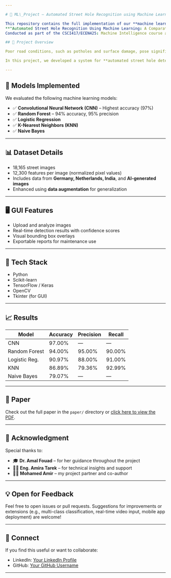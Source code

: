 ```yaml
---

# 🧠 ML\_Project — Automated Street Hole Recognition using Machine Learning

This repository contains the full implementation of our **machine learning and deep learning project and paper**:
**"Automated Street Hole Recognition Using Machine Learning: A Comparative Analysis of Classification Models"**
Conducted as part of the CSCI417/ECEN425: Machine Intelligence course at Nile University.

## 📌 Project Overview

Poor road conditions, such as potholes and surface damage, pose significant risks to public safety and transportation efficiency. Traditional inspection methods are expensive, time-consuming, and limited in scale.

In this project, we developed a system for **automated street hole detection** using image-based classification. We used diverse datasets from multiple countries and environments, trained and compared multiple models, and built a GUI for user-friendly deployment.

---
```


## 🧪 Models Implemented

We evaluated the following machine learning models:

* ✅ **Convolutional Neural Network (CNN)** – Highest accuracy (97%)
* ✅ **Random Forest** – 94% accuracy, 95% precision
* ✅ **Logistic Regression**
* ✅ **K-Nearest Neighbors (KNN)**
* ✅ **Naive Bayes**

---

## 📊 Dataset Details

* 18,165 street images
* 12,300 features per image (normalized pixel values)
* Includes data from **Germany, Netherlands, India**, and **AI-generated images**
* Enhanced using **data augmentation** for generalization

---

## 🖥️ GUI Features

* Upload and analyze images
* Real-time detection results with confidence scores
* Visual bounding box overlays
* Exportable reports for maintenance use

---

## 🔧 Tech Stack

* Python
* Scikit-learn
* TensorFlow / Keras
* OpenCV
* Tkinter (for GUI)

---

## 📈 Results

| Model         | Accuracy | Precision | Recall |
| ------------- | -------- | --------- | ------ |
| CNN           | 97.00%   | —         | —      |
| Random Forest | 94.00%   | 95.00%    | 90.00% |
| Logistic Reg. | 90.97%   | 88.00%    | 91.00% |
| KNN           | 86.89%   | 79.36%    | 92.99% |
| Naive Bayes   | 79.07%   | —         | —      |

---

## 📄 Paper

Check out the full paper in the `paper/` directory or [click here to view the PDF](file:///C:/Users/mousa/Downloads/Street-Hole-Recognition.pdf).

---

## 🤝 Acknowledgment

Special thanks to:

* 🎓 **Dr. Amal Fouad** – for her guidance throughout the project
* 👩‍💻 **Eng. Amira Tarek** – for technical insights and support
* 👨‍💻 **Mohamed Amir** – my project partner and co-author

---

## 💡 Open for Feedback

Feel free to open issues or pull requests. Suggestions for improvements or extensions (e.g., multi-class classification, real-time video input, mobile app deployment) are welcome!

---

## 🔗 Connect

If you find this useful or want to collaborate:

* LinkedIn: [Your LinkedIn Profile](www.linkedin.com/in/mousa-ashraf-5250641b5)
* GitHub: [Your GitHub Username](https://github.com/MousaAshraf)

---
